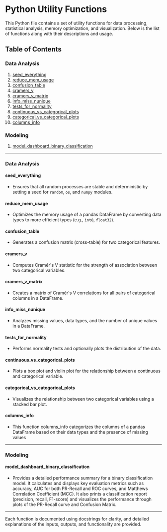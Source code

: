 # Python Utility Functions

This Python file contains a set of utility functions for data processing, statistical analysis, memory optimization, and visualization. Below is the list of functions along with their descriptions and usage.

## Table of Contents
### Data Analysis
1. [seed_everything](#seed_everything)
2. [reduce_mem_usage](#reduce_mem_usage)
3. [confusion_table](#confusion_table)
4. [cramers_v](#cramers_v)
5. [cramers_v_matrix](#cramers_v_matrix)
6. [info_miss_nunique](#info_miss_nunique)
7. [tests_for_normality](#tests_for_normality)
8. [continuous_vs_categorical_plots](#continuous_vs_categorical_plots)
9. [categorical_vs_categorical_plots](#categorical_vs_categorical_plots)
10. [columns_info](#columns_info)
### Modeling
1. [model_dashboard_binary_classification](#model_dashboard_binary_classification)
 
---
### Data Analysis
#### seed_everything
- Ensures that all random processes are stable and deterministic by setting a seed for `random`, `os`, and `numpy` modules.

#### reduce_mem_usage
- Optimizes the memory usage of a pandas DataFrame by converting data types to more efficient types (e.g., `int8`, `float32`).

#### confusion_table
- Generates a confusion matrix (cross-table) for two categorical features.

#### cramers_v
- Computes Cramér's V statistic for the strength of association between two categorical variables.

#### cramers_v_matrix
- Creates a matrix of Cramér's V correlations for all pairs of categorical columns in a DataFrame.

#### info_miss_nunique
- Analyzes missing values, data types, and the number of unique values in a DataFrame.

#### tests_for_normality
- Performs normality tests and optionally plots the distribution of the data.

#### continuous_vs_categorical_plots
- Plots a box plot and violin plot for the relationship between a continuous and categorical variable.

#### categorical_vs_categorical_plots
- Visualizes the relationship between two categorical variables using a stacked bar plot.

#### columns_info
- This function columns_info categorizes the columns of a pandas DataFrame based on their data types and the presence of missing values
---
### Modeling 
#### model_dashboard_binary_classification
- Provides a detailed performance summary for a binary classification model. It calculates and displays key evaluation metrics such as accuracy, AUC for both PR-Recall and ROC curves, and Matthews Correlation Coefficient (MCC). It also prints a classification report (precision, recall, F1-score) and visualizes the performance through plots of the PR-Recall curve and Confusion Matrix.
---
Each function is documented using docstrings for clarity, and detailed explanations of the inputs, outputs, and functionality are provided.